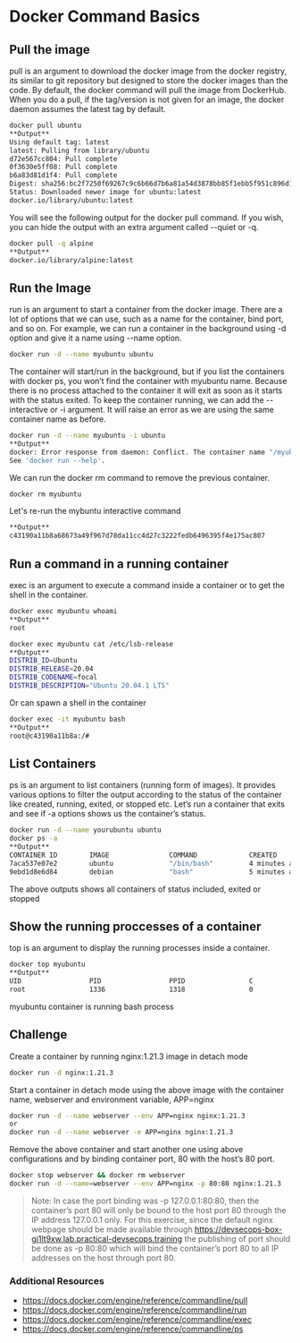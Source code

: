 # Docker Command Basics
## Pull the image
pull is an argument to download the docker image from the docker registry, its similar to git repository but designed to store the docker images than the code.
By default, the docker command will pull the image from DockerHub. When you do a pull, if the tag/version is not given for an image, the docker daemon assumes the latest tag by default.
```sh
docker pull ubuntu
**Output**
Using default tag: latest
latest: Pulling from library/ubuntu
d72e567cc804: Pull complete
0f3630e5ff08: Pull complete
b6a83d81d1f4: Pull complete
Digest: sha256:bc2f7250f69267c9c6b66d7b6a81a54d3878bb85f1ebb5f951c896d13e6ba537
Status: Downloaded newer image for ubuntu:latest
docker.io/library/ubuntu:latest
```
You will see the following output for the docker pull command. If you wish, you can hide the output with an extra argument called --quiet or -q.
```sh
docker pull -q alpine
**Output**
docker.io/library/alpine:latest
```
## Run the Image
run is an argument to start a container from the docker image. There are a lot of options that we can use, such as a name for the container, bind port, and so on.
For example, we can run a container in the background using -d option and give it a name using --name option.
```sh
docker run -d --name myubuntu ubuntu
```
The container will start/run in the background, but if you list the containers with docker ps, you won’t find the container with myubuntu name.
Because there is no process attached to the container it will exit as soon as it starts with the status exited. To keep the container running, we can add the --interactive or -i argument. It will raise an error as we are using the same container name as before.
```sh
docker run -d --name myubuntu -i ubuntu
**Output**
docker: Error response from daemon: Conflict. The container name "/myubuntu" is already in use by container "4b48e0e1e5266cf59ee9004d4df6127931e6100b7a2269bdbdf559da9a836384". You have to remove (or rename) that container to be able to reuse that name.
See 'docker run --help'.
```
We can run the docker rm command to remove the previous container.
```sh
docker rm myubuntu
```
Let's re-run the mybuntu interactive command
```sh
**Output**
c43190a11b8a68673a49f967d78da11cc4d27c3222fedb6496395f4e175ac807
```

## Run a command in a running container
exec is an argument to execute a command inside a container or to get the shell in the container.
```sh
docker exec myubuntu whoami
**Output**
root
```
```sh
docker exec myubuntu cat /etc/lsb-release
**Output**
DISTRIB_ID=Ubuntu
DISTRIB_RELEASE=20.04
DISTRIB_CODENAME=focal
DISTRIB_DESCRIPTION="Ubuntu 20.04.1 LTS"
```
Or can spawn a shell in the container
```sh
docker exec -it myubuntu bash
**Output**
root@c43190a11b8a:/#
```

## List Containers
ps is an argument to list containers (running form of images). It provides various options to filter the output according to the status of the container like created, running, exited, or stopped etc.
Let’s run a container that exits and see if -a options shows us the container’s status.
```sh
docker run -d --name yourubuntu ubuntu
docker ps -a
**Output**
CONTAINER ID        IMAGE               COMMAND             CREATED             STATUS              PORTS               NAMES
7aca537e07e2        ubuntu              "/bin/bash"         4 minutes ago       Up 4 minutes                            myubuntu
9ebd1d8e6d84        debian              "bash"              5 minutes ago       Exited (0) 5 minutes ago                       sleepy_hellman
```
The above outputs shows all containers of status included, exited or stopped

## Show the running proccesses of a container
top is an argument to display the running processes inside a container.
```sh
docker top myubuntu
**Output**
UID                 PID                 PPID                C                   STIME               TTY                 TIME                CMD
root                1336                1318                0                   19:16               ?                   00:00:00            /bin/bash
```
myubuntu container is running bash process

## Challenge
Create a container by running nginx:1.21.3 image in detach mode
```sh
docker run -d nginx:1.21.3
```
Start a container in detach mode using the above image with the container name, webserver and environment variable, APP=nginx
```sh
docker run -d --name webserver --env APP=nginx nginx:1.21.3
or 
docker run -d --name webserver -e APP=nginx nginx:1.21.3
```
Remove the above container and start another one using above configurations and by binding container port, 80 with the host’s 80 port.
```sh
docker stop webserver && docker rm webserver
docker run -d --name=webserver --env APP=nginx -p 80:80 nginx:1.21.3
```
>Note: In case the port binding was -p 127.0.0.1:80:80, then the container’s port 80 will only be bound to the host port 80 through the IP address 127.0.0.1 only. For this exercise, since the default nginx webpage should be made available through https://devsecops-box-gj1lt9xw.lab.practical-devsecops.training the publishing of port should be done as -p 80:80 which will bind the container’s port 80 to all IP addresses on the host through port 80.

### Additional Resources
- https://docs.docker.com/engine/reference/commandline/pull
- https://docs.docker.com/engine/reference/commandline/run
- https://docs.docker.com/engine/reference/commandline/exec
- https://docs.docker.com/engine/reference/commandline/ps
